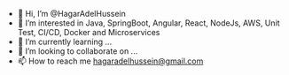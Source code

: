 - 👋 Hi, I’m @HagarAdelHussein
- 👀 I’m interested in Java, SpringBoot, Angular, React, NodeJs, AWS, Unit Test, CI/CD, Docker and Microservices
- 🌱 I’m currently learning ...
- 💞️ I’m looking to collaborate on ...
- 📫 How to reach me hagaradelhussein@gmail.com

<!---
HagarAdelHussein/HagarAdelHussein is a ✨ special ✨ repository because its `README.md` (this file) appears on your GitHub profile.
You can click the Preview link to take a look at your changes.
--->
